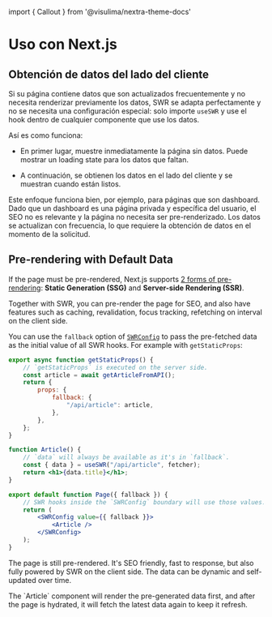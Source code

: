 import { Callout } from '@visulima/nextra-theme-docs'

# Uso con Next.js

## Obtención de datos del lado del cliente

Si su página contiene datos que son actualizados frecuentemente y no necesita
renderizar previamente los datos, SWR se adapta perfectamente y no se necesita
una configuración especial: solo importe `useSWR` y use el hook dentro de
cualquier componente que use los datos.

Así es como funciona:

-   En primer lugar, muestre inmediatamente la página sin datos. Puede mostrar un
    loading state para los datos que faltan.

-   A continuación, se obtienen los datos en el lado del cliente y se muestran
    cuando están listos.

Este enfoque funciona bien, por ejemplo, para páginas que son dashboard. Dado
que un dashboard es una página privada y específica del usuario, el SEO no es
relevante y la página no necesita ser pre-renderizado. Los datos se actualizan
con frecuencia, lo que requiere la obtención de datos en el momento de la
solicitud.

## Pre-rendering with Default Data

If the page must be pre-rendered, Next.js supports
[2 forms of pre-rendering](https://nextjs.org/docs/basic-features/data-fetching):
**Static Generation (SSG)** and **Server-side Rendering (SSR)**.

Together with SWR, you can pre-render the page for SEO, and also have features
such as caching, revalidation, focus tracking, refetching on interval on the
client side.

You can use the `fallback` option of [`SWRConfig`](/docs/global-configuration)
to pass the pre-fetched data as the initial value of all SWR hooks. For example
with `getStaticProps`:

```jsx
export async function getStaticProps() {
    // `getStaticProps` is executed on the server side.
    const article = await getArticleFromAPI();
    return {
        props: {
            fallback: {
                "/api/article": article,
            },
        },
    };
}

function Article() {
    // `data` will always be available as it's in `fallback`.
    const { data } = useSWR("/api/article", fetcher);
    return <h1>{data.title}</h1>;
}

export default function Page({ fallback }) {
    // SWR hooks inside the `SWRConfig` boundary will use those values.
    return (
        <SWRConfig value={{ fallback }}>
            <Article />
        </SWRConfig>
    );
}
```

The page is still pre-rendered. It's SEO friendly, fast to response, but also
fully powered by SWR on the client side. The data can be dynamic and
self-updated over time.

<Callout emoji="💡">
  The `Article` component will render the pre-generated data first, and after the page is hydrated, it will fetch the latest data again to keep it refresh.
</Callout>

